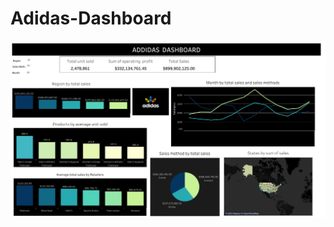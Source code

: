 # Adidas-Dashboard
![alt txt](https://github.com/Juliet-N/Adidas-Dashboard/blob/main/Dashboard%201%20(1).png)
